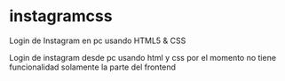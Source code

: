 # instagramcss
Login de Instagram en pc usando HTML5 &amp; CSS

Login  de  instagram desde  pc
usando html y css 
por el momento no tiene funcionalidad
solamente la parte del frontend 
